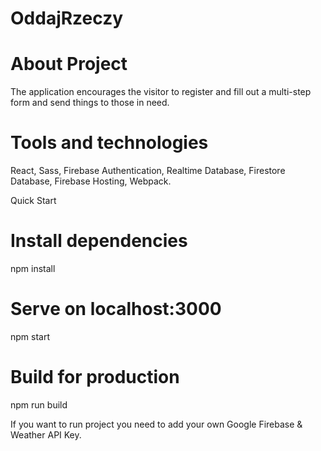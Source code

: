 # OddajRzeczy

# About Project
The application encourages the visitor to register and fill out a multi-step form and send things to those in need.

# Tools and technologies
React, Sass, Firebase Authentication, Realtime Database, Firestore Database, Firebase Hosting, Webpack.

Quick Start
# Install dependencies
npm install

# Serve on localhost:3000
npm start

# Build for production
npm run build

If you want to run project you need to add your own Google Firebase & Weather API Key.

